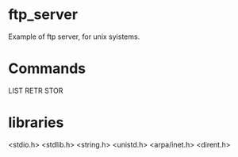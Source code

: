 # ftp_server
Example of ftp server, for unix syistems.
# Commands
LIST
RETR
STOR
# libraries
<stdio.h>
<stdlib.h>
<string.h>
<unistd.h>
<arpa/inet.h>
<dirent.h>
